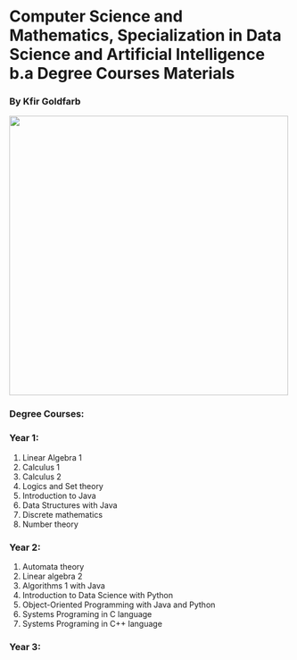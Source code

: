 # Computer Science and Mathematics, Specialization in Data Science and Artificial Intelligence b.a Degree Courses Materials
### By Kfir Goldfarb
<img src="https://github.com/kggold4/computer-science-b.a-materials/blob/main/images/Ariel_U_logo2.jpg" height="auto" width="500px" align="center">
<br>

### Degree Courses:

### Year 1:
1. Linear Algebra 1
2. Calculus 1
3. Calculus 2
4. Logics and Set theory
5. Introduction to Java
6. Data Structures with Java
7. Discrete mathematics
8. Number theory
### Year 2:
1. Automata theory
2. Linear algebra 2
3. Algorithms 1 with Java
4. Introduction to Data Science with Python
5. Object-Oriented Programming with Java and Python
6. Systems Programing in C language
7. Systems Programing in C++ language
### Year 3:

